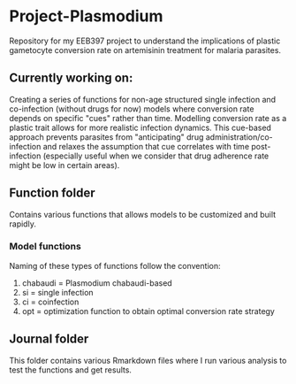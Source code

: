 # Project-Plasmodium
Repository for my EEB397 project to understand the implications of plastic gametocyte conversion rate on artemisinin treatment for malaria parasites.

## Currently working on:
Creating a series of functions for non-age structured single infection and co-infection (without drugs for now) models where conversion rate depends on specific "cues" rather than time. Modelling conversion rate as a plastic trait allows for more realistic infection dynamics. This cue-based approach prevents parasites from "anticipating" drug administration/co-infection and relaxes the assumption that cue correlates with time post-infection (especially useful when we consider that drug adherence rate might be low in certain areas). 

## Function folder
Contains various functions that allows models to be customized and built rapidly. 
### Model functions
Naming of these types of functions follow the convention:
1. chabaudi = Plasmodium chabaudi-based 
2. si = single infection
3. ci = coinfection
4. opt = optimization function to obtain optimal conversion rate strategy

## Journal folder
This folder contains various Rmarkdown files where I run various analysis to test the functions and get results.
